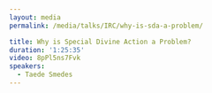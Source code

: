 ```yaml
---
layout: media
permalink: /media/talks/IRC/why-is-sda-a-problem/

title: Why is Special Divine Action a Problem?
duration: '1:25:35'
video: 8pPl5ns7Fvk
speakers:
  - Taede Smedes
---
```

